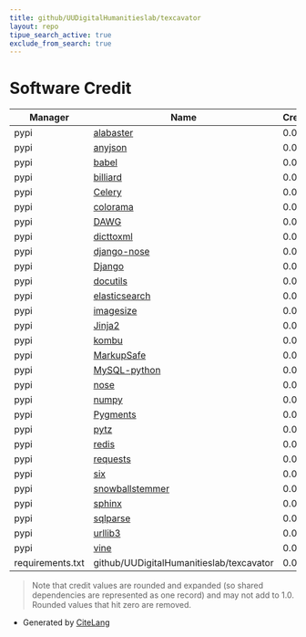 ```yaml
---
title: github/UUDigitalHumanitieslab/texcavator
layout: repo
tipue_search_active: true
exclude_from_search: true
---
```

# Software Credit

|Manager|Name|Credit|
|-------|----|------|
|pypi|[alabaster](https://alabaster.readthedocs.io)|0.034|
|pypi|[anyjson](http://bitbucket.org/runeh/anyjson/)|0.034|
|pypi|[babel](http://babel.pocoo.org/)|0.034|
|pypi|[billiard](https://github.com/celery/billiard)|0.034|
|pypi|[Celery](http://celeryproject.org)|0.034|
|pypi|[colorama](https://pypi.org/project/colorama)|0.034|
|pypi|[DAWG](https://pypi.org/project/DAWG)|0.034|
|pypi|[dicttoxml](https://pypi.org/project/dicttoxml)|0.034|
|pypi|[django-nose](https://pypi.org/project/django-nose)|0.034|
|pypi|[Django](https://pypi.org/project/Django)|0.034|
|pypi|[docutils](https://pypi.org/project/docutils)|0.034|
|pypi|[elasticsearch](https://pypi.org/project/elasticsearch)|0.034|
|pypi|[imagesize](https://pypi.org/project/imagesize)|0.034|
|pypi|[Jinja2](https://pypi.org/project/Jinja2)|0.034|
|pypi|[kombu](https://pypi.org/project/kombu)|0.034|
|pypi|[MarkupSafe](https://pypi.org/project/MarkupSafe)|0.034|
|pypi|[MySQL-python](https://pypi.org/project/MySQL-python)|0.034|
|pypi|[nose](https://pypi.org/project/nose)|0.034|
|pypi|[numpy](https://pypi.org/project/numpy)|0.034|
|pypi|[Pygments](https://pypi.org/project/Pygments)|0.034|
|pypi|[pytz](https://pypi.org/project/pytz)|0.034|
|pypi|[redis](https://pypi.org/project/redis)|0.034|
|pypi|[requests](https://pypi.org/project/requests)|0.034|
|pypi|[six](https://pypi.org/project/six)|0.034|
|pypi|[snowballstemmer](https://pypi.org/project/snowballstemmer)|0.034|
|pypi|[sphinx](https://pypi.org/project/sphinx)|0.034|
|pypi|[sqlparse](https://pypi.org/project/sqlparse)|0.034|
|pypi|[urllib3](https://pypi.org/project/urllib3)|0.034|
|pypi|[vine](https://pypi.org/project/vine)|0.034|
|requirements.txt|github/UUDigitalHumanitieslab/texcavator|0.01|


> Note that credit values are rounded and expanded (so shared dependencies are represented as one record) and may not add to 1.0. Rounded values that hit zero are removed.


- Generated by [CiteLang](https://github.com/vsoch/citelang)
